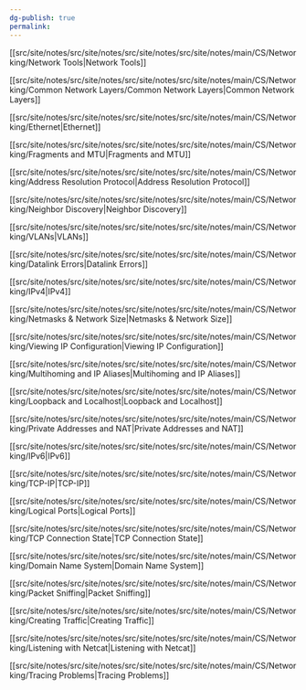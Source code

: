 ```yaml
---
dg-publish: true
permalink:
---
```







[[src/site/notes/src/site/notes/src/site/notes/src/site/notes/main/CS/Networking/Network Tools\|Network Tools]]

[[src/site/notes/src/site/notes/src/site/notes/src/site/notes/main/CS/Networking/Common Network Layers/Common Network Layers\|Common Network Layers]]

[[src/site/notes/src/site/notes/src/site/notes/src/site/notes/main/CS/Networking/Ethernet\|Ethernet]]

[[src/site/notes/src/site/notes/src/site/notes/src/site/notes/main/CS/Networking/Fragments and MTU\|Fragments and MTU]]

[[src/site/notes/src/site/notes/src/site/notes/src/site/notes/main/CS/Networking/Address Resolution Protocol\|Address Resolution Protocol]]

[[src/site/notes/src/site/notes/src/site/notes/src/site/notes/main/CS/Networking/Neighbor Discovery\|Neighbor Discovery]]

[[src/site/notes/src/site/notes/src/site/notes/src/site/notes/main/CS/Networking/VLANs\|VLANs]]

[[src/site/notes/src/site/notes/src/site/notes/src/site/notes/main/CS/Networking/Datalink Errors\|Datalink Errors]]

[[src/site/notes/src/site/notes/src/site/notes/src/site/notes/main/CS/Networking/IPv4\|IPv4]]

[[src/site/notes/src/site/notes/src/site/notes/src/site/notes/main/CS/Networking/Netmasks & Network Size\|Netmasks & Network Size]]

[[src/site/notes/src/site/notes/src/site/notes/src/site/notes/main/CS/Networking/Viewing IP Configuration\|Viewing IP Configuration]]

[[src/site/notes/src/site/notes/src/site/notes/src/site/notes/main/CS/Networking/Multihoming and IP Aliases\|Multihoming and IP Aliases]]

[[src/site/notes/src/site/notes/src/site/notes/src/site/notes/main/CS/Networking/Loopback and Localhost\|Loopback and Localhost]]

[[src/site/notes/src/site/notes/src/site/notes/src/site/notes/main/CS/Networking/Private Addresses and NAT\|Private Addresses and NAT]]

[[src/site/notes/src/site/notes/src/site/notes/src/site/notes/main/CS/Networking/IPv6\|IPv6]]

[[src/site/notes/src/site/notes/src/site/notes/src/site/notes/main/CS/Networking/TCP-IP\|TCP-IP]]

[[src/site/notes/src/site/notes/src/site/notes/src/site/notes/main/CS/Networking/Logical Ports\|Logical Ports]]

[[src/site/notes/src/site/notes/src/site/notes/src/site/notes/main/CS/Networking/TCP Connection State\|TCP Connection State]]

[[src/site/notes/src/site/notes/src/site/notes/src/site/notes/main/CS/Networking/Domain Name System\|Domain Name System]]

[[src/site/notes/src/site/notes/src/site/notes/src/site/notes/main/CS/Networking/Packet Sniffing\|Packet Sniffing]]

[[src/site/notes/src/site/notes/src/site/notes/src/site/notes/main/CS/Networking/Creating Traffic\|Creating Traffic]]

[[src/site/notes/src/site/notes/src/site/notes/src/site/notes/main/CS/Networking/Listening with Netcat\|Listening with Netcat]]

[[src/site/notes/src/site/notes/src/site/notes/src/site/notes/main/CS/Networking/Tracing Problems\|Tracing Problems]]